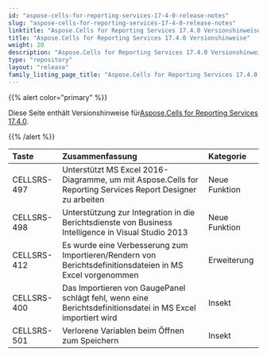 ```yaml
---
id: "aspose-cells-for-reporting-services-17-4-0-release-notes"
slug: "aspose-cells-for-reporting-services-17-4-0-release-notes"
linktitle: "Aspose.Cells for Reporting Services 17.4.0 Versionshinweise"
title: "Aspose.Cells for Reporting Services 17.4.0 Versionshinweise"
weight: 20
description: "Aspose.Cells for Reporting Services 17.4.0 Versionshinweise – the latest updates and fixes."
type: "repository"
layout: "release"
family_listing_page_title: "Aspose.Cells for Reporting Services 17.4.0 Versionshinweise"
---
```

{{% alert color="primary" %}} 

 Diese Seite enthält Versionshinweise für[Aspose.Cells for Reporting Services 17.4.0](https://releases.aspose.com/cells/reportingservices/new-releases/-aspose.cells-for-reporting-services-17.4.0/).

{{% /alert %}} 

|**Taste**|**Zusammenfassung**|**Kategorie**|
|:- |:- |:- |
|CELLSRS-497|Unterstützt MS Excel 2016-Diagramme, um mit Aspose.Cells for Reporting Services Report Designer zu arbeiten|Neue Funktion|
|CELLSRS-498|Unterstützung zur Integration in die Berichtsdienste von Business Intelligence in Visual Studio 2013|Neue Funktion|
|CELLSRS-412|Es wurde eine Verbesserung zum Importieren/Rendern von Berichtsdefinitionsdateien in MS Excel vorgenommen|Erweiterung|
|CELLSRS-400|Das Importieren von GaugePanel schlägt fehl, wenn eine Berichtsdefinitionsdatei in MS Excel importiert wird|Insekt|
|CELLSRS-501|Verlorene Variablen beim Öffnen zum Speichern|Insekt|

